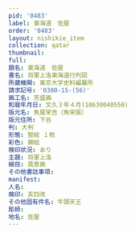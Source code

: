 ```yaml
---
pid: '0483'
label: 東海道　佐屋
order: '0483'
layout: nishikie_item
collection: qatar
thumbnail: 
full: 
題名: 東海道　佐屋
書名: 将軍上洛東海道行列図
所蔵機関: 東京大学史料編纂所
請求記号: '0380-15-(56)'
画工名: 芳盛画
和暦年月日: 文久３年４月(18630040550)
版元名: 魚屋栄吉（魚栄版）
版元住所: 下谷
判: 大判
形態: 竪絵 １枚
彩色: 錦絵
検印状況: あり
主題: 将軍上洛
細目: 風景画
その他書誌事項: 
manifest: 
人名: 
検印: 亥四改
その他固有件名: 牛頭天王
彫師: 
地名: 佐屋
---
```


